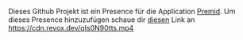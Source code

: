 Dieses Github Projekt ist ein Presence für die Application [Premid](https://premid.app). Um dieses Presence hinzuzufügen schaue dir [diesen](https://docs.premid.app/en/dev/presence#loading-the-presence) Link an
https://cdn.revox.dev/qIs0N90tts.mp4

